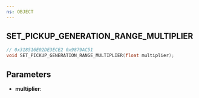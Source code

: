 ```yaml
---
ns: OBJECT
---
```

## SET_PICKUP_GENERATION_RANGE_MULTIPLIER

```c
// 0x318516E02DE3ECE2 0x9879AC51
void SET_PICKUP_GENERATION_RANGE_MULTIPLIER(float multiplier);
```

## Parameters
* **multiplier**:
